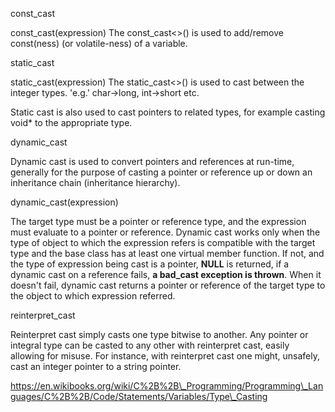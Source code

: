 const\_cast

const\_cast\(expression\) The const\_cast&lt;&gt;\(\) is used to add/remove const\(ness\) \(or volatile-ness\) of a variable.

static\_cast

static\_cast\(expression\) The static\_cast&lt;&gt;\(\) is used to cast between the integer types. 'e.g.' char-&gt;long, int-&gt;short etc.

Static cast is also used to cast pointers to related types, for example casting void\* to the appropriate type.

dynamic\_cast

Dynamic cast is used to convert pointers and references at run-time, generally for the purpose of casting a pointer or reference up or down an inheritance chain \(inheritance hierarchy\).

dynamic\_cast\(expression\)

The target type must be a pointer or reference type, and the expression must evaluate to a pointer or reference. Dynamic cast works only when the type of object to which the expression refers is compatible with the target type and the base class has at least one virtual member function. If not, and the type of expression being cast is a pointer, __NULL__ is returned, if a dynamic cast on a reference fails, __a bad\_cast exception is thrown__. When it doesn't fail, dynamic cast returns a pointer or reference of the target type to the object to which expression referred.

reinterpret\_cast

Reinterpret cast simply casts one type bitwise to another. Any pointer or integral type can be casted to any other with reinterpret cast, easily allowing for misuse. For instance, with reinterpret cast one might, unsafely, cast an integer pointer to a string pointer.



https://en.wikibooks.org/wiki/C%2B%2B\_Programming/Programming\_Languages/C%2B%2B/Code/Statements/Variables/Type\_Casting

